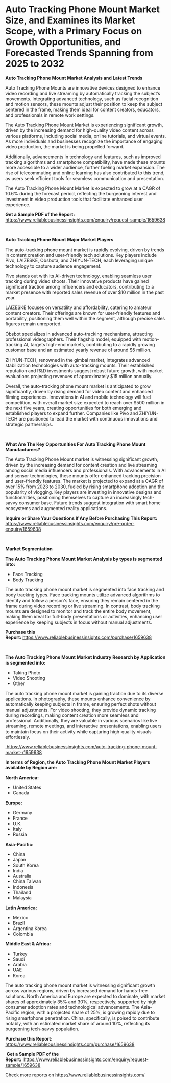 <p><h1>Auto Tracking Phone Mount Market Size, and Examines its Market Scope, with a Primary Focus on Growth Opportunities, and Forecasted Trends Spanning from 2025 to 2032</h1></p><p><strong>Auto Tracking Phone Mount Market Analysis and Latest Trends</strong></p>
<p><p>Auto Tracking Phone Mounts are innovative devices designed to enhance video recording and live streaming by automatically tracking the subject’s movements. Integrating advanced technology, such as facial recognition and motion sensors, these mounts adjust their position to keep the subject centered in the frame, making them ideal for content creators, educators, and professionals in remote work settings.</p><p>The Auto Tracking Phone Mount Market is experiencing significant growth, driven by the increasing demand for high-quality video content across various platforms, including social media, online tutorials, and virtual events. As more individuals and businesses recognize the importance of engaging video production, the market is being propelled forward. </p><p>Additionally, advancements in technology and features, such as improved tracking algorithms and smartphone compatibility, have made these mounts more accessible to a wider audience, further fueling market expansion. The rise of telecommuting and online learning has also contributed to this trend, as users seek efficient tools for seamless communication and presentation.</p><p>The Auto Tracking Phone Mount Market is expected to grow at a CAGR of 10.6% during the forecast period, reflecting the burgeoning interest and investment in video production tools that facilitate enhanced user experience.</p></p>
<p><strong>Get a Sample PDF of the Report:&nbsp;</strong> <a href="https://www.reliablebusinessinsights.com/enquiry/request-sample/1659638?utm_campaign=2238&utm_medium=2&utm_source=Github&utm_content=ia&utm_term=04042025&utm_id=auto-tracking-phone-mount">https://www.reliablebusinessinsights.com/enquiry/request-sample/1659638</a></p>
<p>&nbsp;</p>
<p><strong>Auto Tracking Phone Mount Major Market Players</strong></p>
<p><p>The auto-tracking phone mount market is rapidly evolving, driven by trends in content creation and user-friendly tech solutions. Key players include Pivo, LAIZESKE, Obsbota, and ZHIYUN-TECH, each leveraging unique technology to capture audience engagement.</p><p>Pivo stands out with its AI-driven technology, enabling seamless user tracking during video shoots. Their innovative products have gained significant traction among influencers and educators, contributing to a market presence with reported sales revenue of over $10 million in the past year.</p><p>LAIZESKE focuses on versatility and affordability, catering to amateur content creators. Their offerings are known for user-friendly features and portability, positioning them well within the segment, although precise sales figures remain unreported.</p><p>Obsbot specializes in advanced auto-tracking mechanisms, attracting professional videographers. Their flagship model, equipped with motion-tracking AI, targets high-end markets, contributing to a rapidly growing customer base and an estimated yearly revenue of around $5 million.</p><p>ZHIYUN-TECH, renowned in the gimbal market, integrates advanced stabilization technologies with auto-tracking mounts. Their established reputation and R&D investments suggest robust future growth, with market evaluations projecting revenues of approximately $15 million annually.</p><p>Overall, the auto-tracking phone mount market is anticipated to grow significantly, driven by rising demand for video content and enhanced filming experiences. Innovations in AI and mobile technology will fuel competition, with overall market size expected to reach over $500 million in the next five years, creating opportunities for both emerging and established players to expand further. Companies like Pivo and ZHIYUN-TECH are positioned to lead the market with continuous innovations and strategic partnerships.</p></p>
<p>&nbsp;</p>
<p><strong>What Are The Key Opportunities For Auto Tracking Phone Mount Manufacturers?</strong></p>
<p><p>The Auto Tracking Phone Mount market is witnessing significant growth, driven by the increasing demand for content creation and live streaming among social media influencers and professionals. With advancements in AI and sensor technologies, these mounts offer enhanced tracking precision and user-friendly features. The market is projected to expand at a CAGR of over 15% from 2023 to 2030, fueled by rising smartphone adoption and the popularity of vlogging. Key players are investing in innovative designs and functionalities, positioning themselves to capture an increasingly tech-savvy consumer base. Future trends suggest integration with smart home ecosystems and augmented reality applications.</p></p>
<p><strong>Inquire or Share Your Questions If Any Before Purchasing This Report:</strong> <a href="https://www.reliablebusinessinsights.com/enquiry/pre-order-enquiry/1659638?utm_campaign=2238&utm_medium=2&utm_source=Github&utm_content=ia&utm_term=04042025&utm_id=auto-tracking-phone-mount">https://www.reliablebusinessinsights.com/enquiry/pre-order-enquiry/1659638</a></p>
<p>&nbsp;</p>
<p><strong>Market Segmentation</strong></p>
<p><strong>The Auto Tracking Phone Mount Market Analysis by types is segmented into:</strong></p>
<p><ul><li>Face Tracking</li><li>Body Tracking</li></ul></p>
<p><p>The auto tracking phone mount market is segmented into face tracking and body tracking types. Face tracking mounts utilize advanced algorithms to identify and follow a person's face, ensuring they remain centered in the frame during video recording or live streaming. In contrast, body tracking mounts are designed to monitor and track the entire body movement, making them ideal for full-body presentations or activities, enhancing user experience by keeping subjects in focus without manual adjustments.</p></p>
<p><strong>Purchase this Report:&nbsp;</strong><a href="https://www.reliablebusinessinsights.com/purchase/1659638?utm_campaign=2238&utm_medium=2&utm_source=Github&utm_content=ia&utm_term=04042025&utm_id=auto-tracking-phone-mount">https://www.reliablebusinessinsights.com/purchase/1659638</a></p>
<p>&nbsp;</p>
<p><strong>The Auto Tracking Phone Mount Market Industry Research by Application is segmented into:</strong></p>
<p><ul><li>Taking Photo</li><li>Video Shooting</li><li>Other</li></ul></p>
<p><p>The auto tracking phone mount market is gaining traction due to its diverse applications. In photography, these mounts enhance convenience by automatically keeping subjects in frame, ensuring perfect shots without manual adjustments. For video shooting, they provide dynamic tracking during recordings, making content creation more seamless and professional. Additionally, they are valuable in various scenarios like live streaming, remote meetings, and interactive presentations, enabling users to maintain focus on their activity while capturing high-quality visuals effortlessly.</p></p>
<p><a href="https://www.reliablebusinessinsights.com/auto-tracking-phone-mount-market-r1659638?utm_campaign=2238&utm_medium=2&utm_source=Github&utm_content=ia&utm_term=04042025&utm_id=auto-tracking-phone-mount">&nbsp;https://www.reliablebusinessinsights.com/auto-tracking-phone-mount-market-r1659638</a></p>
<p><strong>In terms of Region, the Auto Tracking Phone Mount Market Players available by Region are:</strong></p>
<p>
    <p> <strong> North America: </strong>
        <ul>
            <li>United States</li>
            <li>Canada</li>
        </ul>
        </p> 
    <p> <strong> Europe: </strong>
        <ul>
            <li>Germany</li>
            <li>France</li>
            <li>U.K.</li>
            <li>Italy</li>
            <li>Russia</li>
        </ul>
        </p> 
    <p> <strong> Asia-Pacific: </strong>
        <ul>
            <li>China</li>
            <li>Japan</li>
            <li>South Korea</li>
            <li>India</li>
            <li>Australia</li>
            <li>China Taiwan</li>
            <li>Indonesia</li>
            <li>Thailand</li>
            <li>Malaysia</li>
        </ul>
        </p> 
    <p> <strong> Latin America: </strong>
        <ul>
            <li>Mexico</li>
            <li>Brazil</li>
            <li>Argentina Korea</li>
            <li>Colombia</li>
        </ul>
        </p> 
    <p> <strong> Middle East & Africa: </strong>
        <ul>
            <li>Turkey</li>
            <li>Saudi</li>
            <li>Arabia</li>
            <li>UAE</li>
            <li>Korea</li>
        </ul>
    </p>
    </p>
<p><p>The auto tracking phone mount market is witnessing significant growth across various regions, driven by increased demand for hands-free solutions. North America and Europe are expected to dominate, with market shares of approximately 35% and 30%, respectively, supported by high consumer adoption rates and technological advancements. The Asia-Pacific region, with a projected share of 25%, is growing rapidly due to rising smartphone penetration. China, specifically, is poised to contribute notably, with an estimated market share of around 10%, reflecting its burgeoning tech-savvy population.</p></p>
<p><strong>Purchase this Report: </strong><a href="https://www.reliablebusinessinsights.com/purchase/1659638?utm_campaign=2238&utm_medium=2&utm_source=Github&utm_content=ia&utm_term=04042025&utm_id=auto-tracking-phone-mount">https://www.reliablebusinessinsights.com/purchase/1659638</a></p>
<p>&nbsp;<strong>Get a Sample PDF of the Report:&nbsp;&nbsp;</strong><a href="https://www.reliablebusinessinsights.com/enquiry/request-sample/1659638?utm_campaign=2238&utm_medium=2&utm_source=Github&utm_content=ia&utm_term=04042025&utm_id=auto-tracking-phone-mount">https://www.reliablebusinessinsights.com/enquiry/request-sample/1659638</a></p>
<p><strong></strong></p>
<p>Check more reports on <a href="https://www.reliablebusinessinsights.com/?utm_campaign=2238&utm_medium=2&utm_source=Github&utm_content=ia&utm_term=04042025&utm_id=auto-tracking-phone-mount">https://www.reliablebusinessinsights.com/</a></p>
